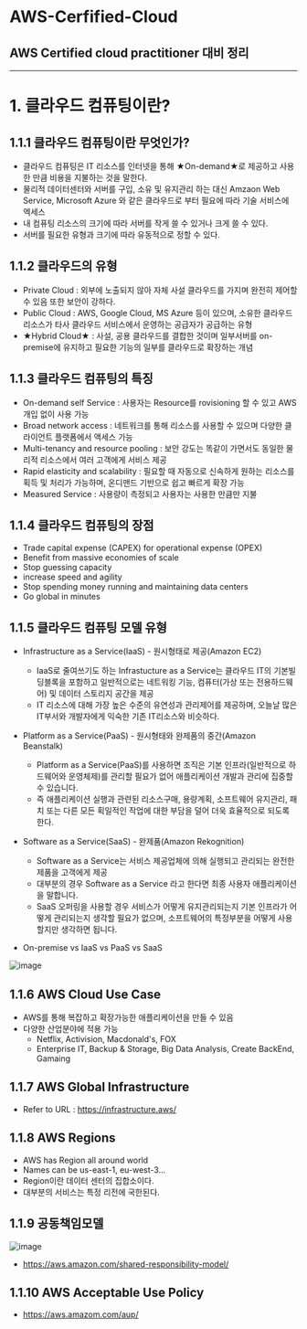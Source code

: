 # AWS-Cerfified-Cloud
## AWS Certified cloud practitioner 대비 정리


---

# 1. 클라우드 컴퓨팅이란?

## 1.1.1 클라우드 컴퓨팅이란 무엇인가?
  * 클라우드 컴퓨팅은 IT 리소스를 인터넷을 통해 ★On-demand★로 제공하고 사용한 만큼 비용을 지불하는 것을 말한다.
  * 물리적 데이터센터와 서버를 구입, 소유 및 유지관리 하는 대신 Amzaon Web Service, Microsoft Azure 와 같은 클라우드로 부터 필요에 따라 기술 서비스에 엑세스
  * 내 컴퓨팅 리소스의 크기에 따라 서버를 작게 쓸 수 있거나 크게 쓸 수 있다.
  * 서버를 필요한 유형과 크기에 따라 유동적으로 정할 수 있다.
  
## 1.1.2 클라우드의 유형
  * Private Cloud : 외부에 노출되지 않아 자체 사설 클라우드를 가지며 완전히 제어할 수 있음 또한 보안이 강하다.
  * Public Cloud : AWS, Google Cloud, MS Azure 등이 있으며, 소유한 클라우드 리소스가 타사 클라우드 서비스에서 운영하는 공급자가 공급하는 유형
  * ★Hybrid Cloud★ : 사설, 공용 클라우드를 결합한 것이며 일부서버를 on-premise에 유지하고 필요한 기능의 일부를 클라우드로 확장하는 개념
  
  
## 1.1.3 클라우드 컴퓨팅의 특징
  * On-demand self Service : 사용자는 Resource를 rovisioning 할 수 있고 AWS 개입 없이 사용 가능
  * Broad network access : 네트워크를 통해 리소스를 사용할 수 있으며 다양한 클라이언트 플랫폼에서 액세스 가능
  * Multi-tenancy and resource pooling : 보안 강도는 똑같이 가면서도 동일한 물리적 리소스에서 여러 고객에게 서비스 제공
  * Rapid elasticity and scalability : 필요할 때 자동으로 신속하게 원하는 리소스를 획득 및 처리가 가능하며, 온디맨드 기반으로 쉽고 빠르게 확장 가능
  * Measured Service : 사용량이 측정되고 사용자는 사용한 만큼만 지불

## 1.1.4 클라우드 컴퓨팅의 장점
 * Trade capital expense (CAPEX) for operational expense (OPEX)
 * Benefit from massive economies of scale
 * Stop guessing capacity
 * increase speed and agility
 * Stop spending money running and maintaining data centers
 * Go global in minutes

## 1.1.5 클라우드 컴퓨팅 모델 유형
 * Infrastructure as a Service(IaaS) - 원시형태로 제공(Amazon EC2)
  
   - IaaS로 줄여쓰기도 하는 Infrastucture as a Service는 클라우드 IT의 기본빌딩블록을 포함하고 일반적으로는 네트워킹 기능, 컴퓨터(가상 또는 전용하드웨어) 및 데이터 스토리지 공간을 제공
   - IT 리소스에 대해 가장 높은 수준의 유연성과 관리제어를 제공하며, 오늘날 많은 IT부서와 개발자에게 익숙한 기존 IT리소스와 비슷하다.
 
 * Platform as a Service(PaaS) - 원시형태와 완제품의 중간(Amazon Beanstalk)
 
   - Platform as a Service(PaaS)를 사용하면 조직은 기본 인프라(일반적으로 하드웨어와 운영체제)를 관리할 필요가 없어 애플리케이션 개발과 관리에 집중할 수 있습니다.
   - 즉 애플리케이션 실행과 관련된 리소스구매, 용량계획, 소프트웨어 유지관리, 패치 또는 다른 모든 획일적인 작업에 대한 부담을 덜어 더욱 효율적으로 되도록 한다.
 
 * Software as a Service(SaaS) - 완제품(Amazon Rekognition)
 
   - Software as a Service는 서비스 제공업체에 의해 실행되고 관리되는 완전한 제품을 고객에게 제공
   - 대부분의 경우 Software as a Service 라고 한다면 최종 사용자 애플리케이션을 말합니다.
   - SaaS 오퍼링을 사용할 경우 서비스가 어떻게 유지관리되는지 기본 인프라가 어떻게 관리되는지 생각할 필요가 없으며, 소프트웨어의 특정부분을 어떻게 사용할지만 생각하면 됩니다.
   
 * On-premise vs IaaS vs PaaS vs SaaS
 
 ![image](https://user-images.githubusercontent.com/44853842/178099773-d4249efe-f9af-402f-bb34-c34a156dcfc0.png)


## 1.1.6 AWS Cloud Use Case

 * AWS를 통해 복잡하고 확장가능한 애플리케이션을 만들 수 있음
 * 다양한 산업분야에 적용 가능
   * Netflix, Activision, Macdonald's, FOX
   * Enterprise IT, Backup & Storage, Big Data Analysis, Create BackEnd, Gamaing

## 1.1.7 AWS Global Infrastructure
 * Refer to URL : https://infrastructure.aws/

## 1.1.8 AWS Regions

 * AWS has Region all around world
 * Names can be us-east-1, eu-west-3...
 * Region이란 데이터 센터의 집합소이다.
 * 대부분의 서비스는 특정 리전에 국한된다.

## 1.1.9 공동책임모델
 
 ![image](https://user-images.githubusercontent.com/44853842/178101885-8e9552aa-74f8-40c4-9eb4-00e2736cb157.png)

 * https://aws.amazon.com/shared-responsibility-model/

## 1.1.10 AWS Acceptable Use Policy
 
 * https://aws.amazom.com/aup/
  
  
  
  
  




